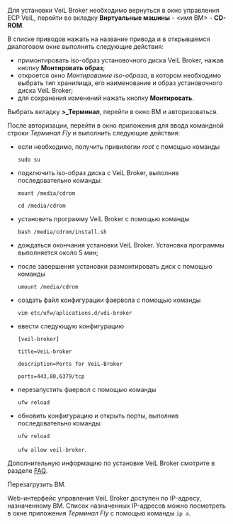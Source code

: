 Для установки VeiL Broker необходимо вернуться в окно управления ECP VeiL, перейти во вкладку 
**Виртуальные машины** - <имя ВМ> - **CD-ROM**.
 
В списке приводов нажать на название привода и в открывшемся диалоговом окне выполнить следующие действия:

   - примонтировать iso-образ установочного диска VeiL Broker, нажав кнопку **Монтировать образ**;
   - откроется окно *Монтирование iso-образа*, в котором необходимо выбрать тип хранилища, 
    его наименование и образ установочного диска VeiL Broker;
   - для сохранения изменений нажать кнопку **Монтировать**.

Выбрать вкладку **>_Терминал**, перейти в окно ВМ и авторизоваться.

После авторизации, перейти в окно приложения для ввода командной строки *Терминал Fly* 
и выполнить следующие действия:

   - если необходимо, получить привилегии *root* с помощью команды

     `sudo su`

   - подключить iso-образ диска с VeiL Broker, выполнив последовательно команды:

     `mount /media/cdrom`

     `cd /media/cdrom`

   - установить программу VeiL Broker с помощью команды

     `bash /media/cdrom/install.sh` 

   - дождаться окончания установки VeiL Broker. Установка программы выполняется около 5 мин;

   - после завершения установки размонтировать диск c помощью команды

     `umount /media/cdrom`

   - создать файл конфигурации фаервола c помощью команды

     `vim etc/ufw/aplications.d/vdi-broker`

   - ввести следующую конфигурацию

     `[veil-broker]`

     `title=VeiL-broker`

     `description=Ports for VeiL-Broker`

     `ports=443,80,6379/tcp`

   - перезапустить фаервол c помощью команды

     `ufw reload`

   - обновить конфигурацию и открыть порты, выполнив последовательно команды:

     `ufw reload`

     `ufw allow veil-broker`.

Дополнительную информацию по установке VeiL Broker смотрите в разделе [FAQ](../faq/install_v3.md).

Перезагрузить ВМ.

Web-интерфейс управления VeiL Broker доступен по IP-адресу, назначенному ВМ. 
Список назначенных IP-адресов можно посмотреть в окне приложения *Терминал Fly* с помощью команды 
`ip a`.

